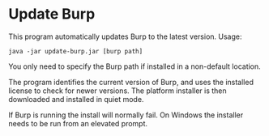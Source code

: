 # Update Burp

This program automatically updates Burp to the latest version. Usage:

    java -jar update-burp.jar [burp path]
    
You only need to specify the Burp path if installed in a non-default location.

The program identifies the current version of Burp, and uses the installed license to check for newer versions.
The platform installer is then downloaded and installed in quiet mode.

If Burp is running the install will normally fail. On Windows the installer needs to be run from an elevated prompt.